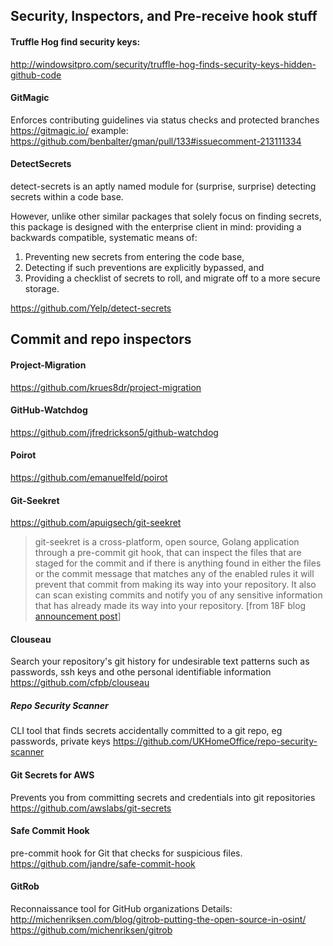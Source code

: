 ## Security, Inspectors, and Pre-receive hook stuff

#### Truffle Hog find security keys:
http://windowsitpro.com/security/truffle-hog-finds-security-keys-hidden-github-code

#### GitMagic
Enforces contributing guidelines via status checks and protected branches
https://gitmagic.io/
example: https://github.com/benbalter/gman/pull/133#issuecomment-213111334

#### DetectSecrets

detect-secrets is an aptly named module for (surprise, surprise) detecting secrets within a code base.

However, unlike other similar packages that solely focus on finding secrets, this package is designed with the enterprise client in mind: providing a backwards compatible, systematic means of:

1. Preventing new secrets from entering the code base,
1. Detecting if such preventions are explicitly bypassed, and
1. Providing a checklist of secrets to roll, and migrate off to a more secure storage.

https://github.com/Yelp/detect-secrets

## Commit and repo inspectors

#### Project-Migration

https://github.com/krues8dr/project-migration

#### GitHub-Watchdog
https://github.com/jfredrickson5/github-watchdog

#### Poirot
https://github.com/emanuelfeld/poirot

#### Git-Seekret
https://github.com/apuigsech/git-seekret
> git-seekret is a cross-platform, open source, Golang application through a pre-commit git hook, that can inspect the files that are staged for the commit and if there is anything found in either the files or the commit message that matches any of the enabled rules it will prevent that commit from making its way into your repository. It also can scan existing commits and notify you of any sensitive information that has already made its way into your repository. [from 18F blog [announcement post](https://18f.gsa.gov/2017/09/26/automated-scanning-for-sensitive-information/)]


#### Clouseau
Search your repository's git history for undesirable text patterns such as passwords, ssh keys and othe personal identifiable information
https://github.com/cfpb/clouseau

##### Repo Security Scanner
CLI tool that finds secrets accidentally committed to a git repo, eg passwords, private keys
https://github.com/UKHomeOffice/repo-security-scanner


#### Git Secrets for AWS
Prevents you from committing secrets and credentials into git repositories
https://github.com/awslabs/git-secrets

#### Safe Commit Hook
pre-commit hook for Git that checks for suspicious files.
https://github.com/jandre/safe-commit-hook

#### GitRob
Reconnaissance tool for GitHub organizations
Details: http://michenriksen.com/blog/gitrob-putting-the-open-source-in-osint/
https://github.com/michenriksen/gitrob
